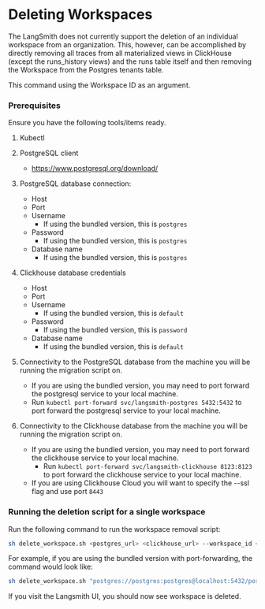 # Deleting Workspaces

The LangSmith does not currently support the deletion of an individual workspace from an organization.  This, however, can be accomplished by directly removing all traces from all materialized views in ClickHouse (except the runs_history views) and the runs table itself and then removing the Workspace from the Postgres tenants table.

This command using the Workspace ID as an argument.

### Prerequisites

Ensure you have the following tools/items ready.

1. Kubectl 

2. PostgreSQL client
    - https://www.postgresql.org/download/

3. PostgreSQL database connection:
    - Host
    - Port
    - Username
      - If using the bundled version, this is `postgres`
    - Password
      - If using the bundled version, this is `postgres`
    - Database name
      - If using the bundled version, this is `postgres`

4. Clickhouse database credentials
   - Host
   - Port
   - Username
     - If using the bundled version, this is `default`
   - Password
     - If using the bundled version, this is `password`
   - Database name
     - If using the bundled version, this is `default`
    
5. Connectivity to the PostgreSQL database from the machine you will be running the migration script on.
   - If you are using the bundled version, you may need to port forward the postgresql service to your local machine.
   - Run `kubectl port-forward svc/langsmith-postgres 5432:5432` to port forward the postgresql service to your local machine.

6. Connectivity to the Clickhouse database from the machine you will be running the migration script on.
   - If you are using the bundled version, you may need to port forward the clickhouse service to your local machine.
     - Run `kubectl port-forward svc/langsmith-clickhouse 8123:8123` to port forward the clickhouse service to your local machine.
   - If you are using Clickhouse Cloud you will want to specify the --ssl flag and use port `8443`

### Running the deletion script for a single workspace

Run the following command to run the workspace removal script:

```bash
sh delete_workspace.sh <postgres_url> <clickhouse_url> --workspace_id <workspace_id> 
```

For example, if you are using the bundled version with port-forwarding, the command would look like:

```bash
sh delete_workspace.sh "postgres://postgres:postgres@localhost:5432/postgres" "clickhouse://default:password@localhost:8123/default" --workspace_id 4ec70ec7-0808-416a-b836-7100aeec934b
```

If you visit the Langsmith UI, you should now see workspace is deleted.


